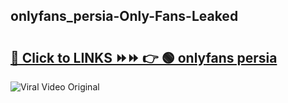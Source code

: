 
 ## onlyfans_persia-Only-Fans-Leaked

# <h2><a href="https://clipsfans.com/onlyfans_persia&ref=git">🔗 Click to LINKS ⏩⏩ 👉 🟢 onlyfans persia </a></h2>

<a href="https://clipsfans.com/onlyfans_persia&ref=git" rel="nofollow" data-target="animated-image.originalLink"><img src="https://i.ibb.co.com/xMMVF88/686577567.gif" alt="Viral Video Original" style="max-width: 100%; display: inline-block;" data-target="animated-image.originalImage"></a>
